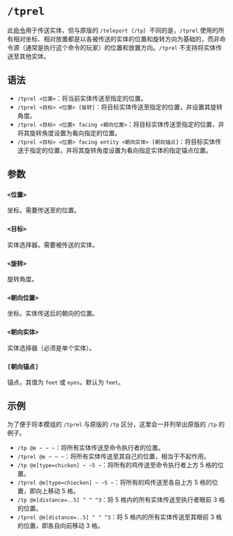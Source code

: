 # `/tprel`

此[命令](../zh.md)用于传送实体，但与原版的 `/teleport`（`/tp`）不同的是，`/tprel` 使用的所有相对坐标、相对放置都是以各被传送的实体的位置和旋转方向为基础的，而非命令源（通常是执行这个命令的玩家）的位置和放置方向。`/tprel` 不支持将实体传送至其他实体。

## 语法

- `/tprel <位置>`：将当前实体传送至指定的位置。
- `/tprel <目标> <位置> [旋转]`：将目标实体传送至指定的位置，并设置其旋转角度。
- `/tprel <目标> <位置> facing <朝向位置>`：将目标实体传送至指定的位置，并将其旋转角度设置为看向指定的位置。
- `/tprel <目标> <位置> facing entity <朝向实体> [朝向锚点]`：将目标实体传送于指定的位置，并将其旋转角度设置为看向指定实体的指定锚点位置。

## 参数

### `<位置>`

坐标。需要传送至的位置。

### `<目标>`

实体选择器。需要被传送的实体。

### `<旋转>`

旋转角度。

### `<朝向位置>`

坐标。实体传送后的朝向的位置。

### `<朝向实体>`

实体选择器（必须是单个实体）。

### `[朝向锚点]`

锚点，其值为 `feet` 或 `eyes`。默认为 `feet`。

## 示例

为了便于将本模组的 `/tprel` 与原版的 `/tp` 区分，这里会一并列举出原版的 `/tp` 的例子。

- `/tp @e ~ ~ ~`：将所有实体传送至命令执行者的位置。
- `/tprel @e ~ ~ ~`：将所有实体传送至其自己的位置，相当于不起作用。
- `/tp @e[type=chicken] ~ ~5 ~`：将所有的鸡传送至命令执行者上方 5 格的位置。
- `/tprel @e[type=chiecken] ~ ~5 ~`：将所有的鸡传送至各自上方 5 格的位置，即向上移动 5 格。
- `/tp @e[distance=..5] ^ ^ ^3`：将 5 格内的所有实体传送至执行者眼前 3 格的位置。
- `/tprel @e[distance=..5] ^ ^ ^3`：将 5 格内的所有实体传送至其眼前 3 格的位置，即各自向前移动 3 格。